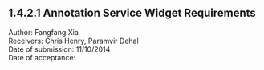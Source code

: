 1.4.2.1 Annotation Service Widget Requirements
------------------------------------------------------------------------------

Author: Fangfang Xia  
Receivers: Chris Henry, Paramvir Dehal  
Date of submission: 11/10/2014  
Date of acceptance:   


